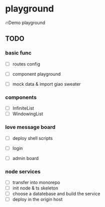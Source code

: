 # playground
🔥Demo playground

## TODO

### basic func
- [ ] routes config
- [ ] component playground
- [ ] mock data & import giao sweater


### components
- [ ] InfiniteList
- [ ] WindowingList

### love message board
- [ ] deploy shell scripts
- [ ] login
- [ ] admin board


### node services
- [ ] transfer into monorepo
- [ ] init node & ts skeleton
- [ ] choose a datatebase and build the service
- [ ] deploy in the origin host
